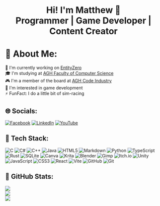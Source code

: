 <div align="center">
<h1>Hi! I'm Matthew 🙂<br>
Programmer | Game Developer | Content Creator
</h1>
</div>

# 💫 About Me:
🔭 I'm currently working on [EntityZero](https://xenonthemlg.itch.io/entity0)<br>
🎓 I'm studying at [AGH Faculty of Computer Science](https://www.informatyka.agh.edu.pl/pl/)<br>
🎮 I'm a member of the board at [AGH Code Industry](https://coin.agh.edu.pl)<br>
🎯 I'm interested in game development<br>
⚡ FunFact: I do a little bit of sim-racing 


## 🌐 Socials:
[![Facebook](https://img.shields.io/badge/Facebook-%231877F2.svg?logo=Facebook&logoColor=white)](https://facebook.com/Xenoniiq) [![LinkedIn](https://img.shields.io/badge/LinkedIn-%230077B5.svg?logo=linkedin&logoColor=white)](https://linkedin.com/in/mateusz-pawliczek-6336522a6) [![YouTube](https://img.shields.io/badge/YouTube-%23FF0000.svg?logo=YouTube&logoColor=white)](https://youtube.com/@xenonthedev) 

## 📱 Tech Stack:
![C](https://img.shields.io/badge/c-%2300599C.svg?style=for-the-badge&logo=c&logoColor=white) ![C#](https://img.shields.io/badge/c%23-%23239120.svg?style=for-the-badge&logo=csharp&logoColor=white) ![C++](https://img.shields.io/badge/c++-%2300599C.svg?style=for-the-badge&logo=c%2B%2B&logoColor=white) ![Java](https://img.shields.io/badge/java-%23ED8B00.svg?style=for-the-badge&logo=openjdk&logoColor=white) ![HTML5](https://img.shields.io/badge/html5-%23E34F26.svg?style=for-the-badge&logo=html5&logoColor=white) ![Markdown](https://img.shields.io/badge/markdown-%23000000.svg?style=for-the-badge&logo=markdown&logoColor=white) ![Python](https://img.shields.io/badge/python-3670A0?style=for-the-badge&logo=python&logoColor=ffdd54) ![TypeScript](https://img.shields.io/badge/typescript-%23007ACC.svg?style=for-the-badge&logo=typescript&logoColor=white) ![Rust](https://img.shields.io/badge/rust-%23000000.svg?style=for-the-badge&logo=rust&logoColor=white) ![SQLite](https://img.shields.io/badge/sqlite-%2307405e.svg?style=for-the-badge&logo=sqlite&logoColor=white) ![Canva](https://img.shields.io/badge/Canva-%2300C4CC.svg?style=for-the-badge&logo=Canva&logoColor=white) ![Krita](https://img.shields.io/badge/Krita-203759?style=for-the-badge&logo=krita&logoColor=EEF37B) ![Blender](https://img.shields.io/badge/blender-%23F5792A.svg?style=for-the-badge&logo=blender&logoColor=white) ![Gimp](https://img.shields.io/badge/Gimp-657D8B?style=for-the-badge&logo=gimp&logoColor=FFFFFF) ![Itch.io](https://img.shields.io/badge/Itch-%23FF0B34.svg?style=for-the-badge&logo=Itch.io&logoColor=white) ![Unity](https://img.shields.io/badge/unity-%23000000.svg?style=for-the-badge&logo=unity&logoColor=white) ![JavaScript](https://img.shields.io/badge/javascript-%23323330.svg?style=for-the-badge&logo=javascript&logoColor=%23F7DF1E) ![CSS3](https://img.shields.io/badge/css3-%231572B6.svg?style=for-the-badge&logo=css3&logoColor=white) ![React](https://img.shields.io/badge/react-%2320232a.svg?style=for-the-badge&logo=react&logoColor=%2361DAFB) ![Vite](https://img.shields.io/badge/vite-%23646CFF.svg?style=for-the-badge&logo=vite&logoColor=white) ![GitHub](https://img.shields.io/badge/github-%23121011.svg?style=for-the-badge&logo=github&logoColor=white) ![Git](https://img.shields.io/badge/git-%23F05033.svg?style=for-the-badge&logo=git&logoColor=white)
## 📶 GitHub Stats:
![](https://github-readme-stats.vercel.app/api?username=Xenoneqq&theme=dark&hide_border=false&include_all_commits=false&count_private=false)<br/>
![](https://nirzak-streak-stats.vercel.app/?user=Xenoneqq&theme=dark&hide_border=false)<br/>
![](https://github-readme-stats.vercel.app/api/top-langs/?username=Xenoneqq&theme=dark&hide_border=false&hide=css,php,scss,html,jupyter%20notebook&include_all_commits=false&count_private=false&layout=compact)
